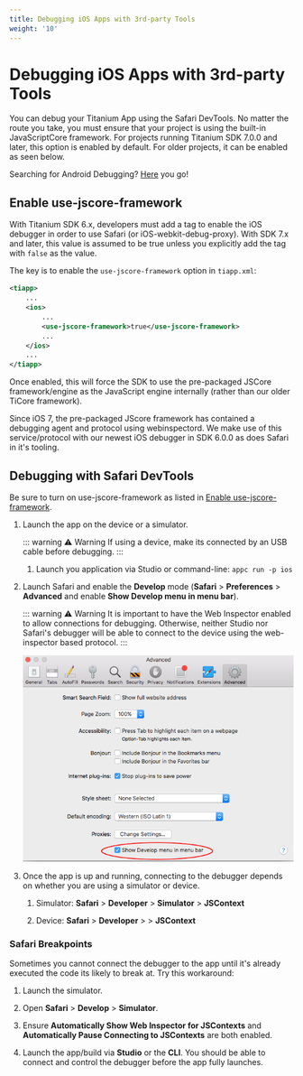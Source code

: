 ```yaml
---
title: Debugging iOS Apps with 3rd-party Tools
weight: '10'
---
```


# Debugging iOS Apps with 3rd-party Tools

You can debug your Titanium App using the Safari DevTools. No matter the route you take, you must ensure that your project is using the built-in JavaScriptCore framework. For projects running Titanium SDK 7.0.0 and later, this option is enabled by default. For older projects, it can be enabled as seen below.

Searching for Android Debugging? [Here](/guide/Axway_Appcelerator_Studio/Axway_Appcelerator_Studio_Guide/Titanium_Development/Debugging_Titanium_Applications/Debugging_on_Android_Devices/Debugging_Android_Apps_with_3rd-party_Tools/) you go!

## Enable use-jscore-framework

With Titanium SDK 6.x, developers must add a tag to enable the iOS debugger in order to use Safari (or iOS-webkit-debug-proxy). With SDK 7.x and later, this value is assumed to be true unless you explicitly add the tag with `false` as the value.

The key is to enable the `use-jscore-framework` option in `tiapp.xml`:

```xml
<tiapp>
    ...
    <ios>
        ...
        <use-jscore-framework>true</use-jscore-framework>
        ...
    </ios>
    ...
</tiapp>
```

Once enabled, this will force the SDK to use the pre-packaged JSCore framework/engine as the JavaScript engine internally (rather than our older TiCore framework).

Since iOS 7, the pre-packaged JScore framework has contained a debugging agent and protocol using webinspectord. We make use of this service/protocol with our newest iOS debugger in SDK 6.0.0 as does Safari in it's tooling.

## Debugging with Safari DevTools

Be sure to turn on use-jscore-framework as listed in [Enable use-jscore-framework](#enable-use-jscore-framework).

1. Launch the app on the device or a simulator.

    ::: warning ⚠️ Warning
    If using a device, make its connected by an USB cable before debugging.
    :::
    1. Launch you application via Studio or command-line: `appc run -p ios`

2. Launch Safari and enable the **Develop** mode (**Safari** > **Preferences** > **Advanced** and enable **Show Develop menu in menu bar**).

    ::: warning ⚠️ Warning
    It is important to have the Web Inspector enabled to allow connections for debugging. Otherwise, neither Studio nor Safari's debugger will be able to connect to the device using the web-inspector based protocol.
    :::

    ![enabled_develop_safari](./enabled_develop_safari.png)

3. Once the app is up and running, connecting to the debugger depends on whether you are using a simulator or device.

    1. Simulator: **Safari** > **Developer** > **Simulator** > **JSContext**

    2. Device: **Safari** > **Developer** > **<device name>** > **JSContext**

### Safari Breakpoints

Sometimes you cannot connect the debugger to the app until it's already executed the code its likely to break at. Try this workaround:

1. Launch the simulator.

2. Open **Safari** > **Develop** > **Simulator**.

3. Ensure **Automatically Show Web Inspector for JSContexts** and **Automatically Pause Connecting to JSContexts** are both enabled.

4. Launch the app/build via **Studio** or the **CLI**. You should be able to connect and control the debugger before the app fully launches.
